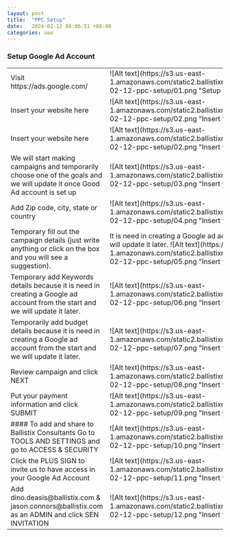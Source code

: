 ```yaml
---
layout: post
title:  "PPC Setup"
date:   2024-02-12 08:06:51 +08:00
categories: seo
---
```


### Setup Google Ad Account

<table>
  <tr>
    <td> Visit https://ads.google.com/ </td>
    <td> ![Alt text](https://s3.us-east-1.amazonaws.com/static2.ballistixmail.com/ballistix/github/2024-02-12-ppc-setup/01.png "Setup Google Ad Account ") </td>
  </tr>
  <tr>
    <td> Insert your website here </td>
    <td> ![Alt text](https://s3.us-east-1.amazonaws.com/static2.ballistixmail.com/ballistix/github/2024-02-12-ppc-setup/02.png "Insert your website here") </td>
  </tr>
  <tr>
    <td> Insert your website here </td>
    <td> ![Alt text](https://s3.us-east-1.amazonaws.com/static2.ballistixmail.com/ballistix/github/2024-02-12-ppc-setup/02.png "Insert your website here") </td>
  </tr>
  <tr>
    <td> We will start making campaigns and temporarily choose one of the goals and we will update it once Good Ad account is set up </td>
    <td> ![Alt text](https://s3.us-east-1.amazonaws.com/static2.ballistixmail.com/ballistix/github/2024-02-12-ppc-setup/03.png "Insert your website here") </td>
  </tr>
  <tr>
    <td> Add Zip code, city, state or country </td>
    <td> ![Alt text](https://s3.us-east-1.amazonaws.com/static2.ballistixmail.com/ballistix/github/2024-02-12-ppc-setup/04.png "Insert your website here") </td>
  </tr>
  <tr>
    <td> Temporary fill out the campaign details (just write anything or click on the box and you will see a suggestion). </td>
    <td> It is need in creating a Google ad account from the start and we will update it later. ![Alt text](https://s3.us-east-1.amazonaws.com/static2.ballistixmail.com/ballistix/github/2024-02-12-ppc-setup/05.png "Insert your website here") </td>
  </tr>
  <tr>
    <td> Temporary add Keywords details because it is need in creating a Google ad account from the start and we will update it later. </td>
    <td> ![Alt text](https://s3.us-east-1.amazonaws.com/static2.ballistixmail.com/ballistix/github/2024-02-12-ppc-setup/06.png "Insert your website here") </td>
  </tr>
  <tr>
    <td> Temporarily add budget details because it is need in creating a Google ad account from the start and we will update it later. </td>
    <td> ![Alt text](https://s3.us-east-1.amazonaws.com/static2.ballistixmail.com/ballistix/github/2024-02-12-ppc-setup/07.png "Insert your website here") </td>
  </tr>
  <tr>
    <td> Review campaign and click NEXT </td>
    <td> ![Alt text](https://s3.us-east-1.amazonaws.com/static2.ballistixmail.com/ballistix/github/2024-02-12-ppc-setup/08.png "Insert your website here") </td>
  </tr>
  <tr>
    <td> Put your payment information and click SUBMIT </td>
    <td> ![Alt text](https://s3.us-east-1.amazonaws.com/static2.ballistixmail.com/ballistix/github/2024-02-12-ppc-setup/09.png "Insert your website here") </td>
  </tr>
  <tr>
    <td> #### To add and share to Ballistix Consultants Go to TOOLS AND SETTINGS and go to ACCESS & SECURITY </td>
    <td> ![Alt text](https://s3.us-east-1.amazonaws.com/static2.ballistixmail.com/ballistix/github/2024-02-12-ppc-setup/10.png "Insert your website here") </td>
  </tr>
  <tr>
    <td> Click the PLUS SIGN to invite us to have access in your Google Ad Account </td>
    <td> ![Alt text](https://s3.us-east-1.amazonaws.com/static2.ballistixmail.com/ballistix/github/2024-02-12-ppc-setup/11.png "Insert your website here") </td>
  </tr>
  <tr>
    <td> Add dino.deasis@ballistix.com & jason.connors@ballistix.com as an ADMIN and click SEN INVITATION </td>
    <td> ![Alt text](https://s3.us-east-1.amazonaws.com/static2.ballistixmail.com/ballistix/github/2024-02-12-ppc-setup/12.png "Insert your website here") </td>
  </tr>
</table>
